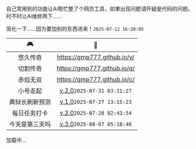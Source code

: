 <!-- 载入 footer 样式 -->
<link rel="stylesheet" href="/footer.css" />
<!-- 载入 footer 样式 -->

自己常用到的功能让Ai帮忙整了个网页工具，如果出现问题请怀疑是代码的问题。时不时让Ai维修两下……

简化一下……因为要加别的东西进来！`2025-07-12 16:20:05`

|🎮|🔗|
|:---:|:---:|
|悠久传奇|<https://gmp777.github.io/y/>|
|切割传奇|<https://gmp777.github.io/q/>|
|赤焰无双|<https://gmp777.github.io/c/>|
|小号走起|[v.2.0](/x.html)`2025-07-31 03:11:27`|
|典狱长刷新预测|[v.1.0](https://gmp777.github.io/boss.html)`2025-07-27 13:15:23`|
|每日任务打卡|[v.2.0](https://gmp777.github.io/todo.html)`2025-07-28 02:43:54`|
|今天是第三天吗|[v.3.0](https://gmp777.github.io/d.html)`2025-08-07 05:18:46`|

  <!-- Footer -->
  <div class="footer-wrapper">
    <footer id="footer-container">加载中...</footer>
  </div>
  <script src="/load-footer.js"></script>
<!-- footer -->

